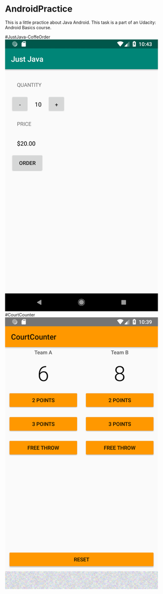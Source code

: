 # AndroidPractice
This is a little practice about Java Android.
This task is a part of an Udacity: Android Basics course.

#JustJava-CoffeOrder
![alt text](https://github.com/DavidKiraly/AndroidPractice/blob/master/JustJava/JustJava.png?raw=true)
#CourtCounter
![alt text](https://github.com/DavidKiraly/AndroidPractice/blob/master/CourtCounter/CourtCounter.png?raw=true)
